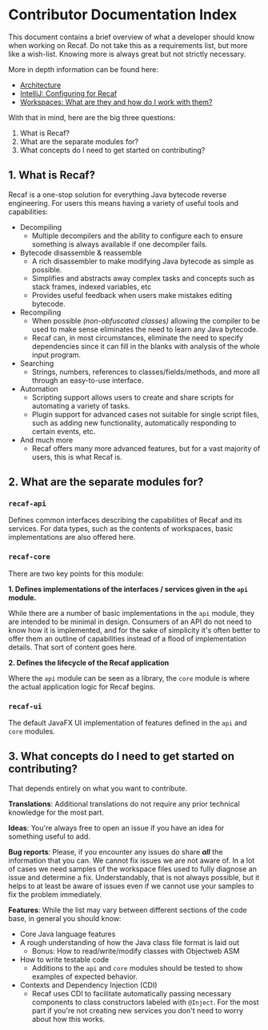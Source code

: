 # Contributor Documentation Index

This document contains a brief overview of what a developer should know when working on Recaf.
Do not take this as a requirements list, but more like a wish-list. Knowing more is always great but
not strictly necessary.

More in depth information can be found here:

 - [Architecture](Architecture.md)
 - [IntelliJ: Configuring for Recaf](IntelliJ.md)
 - [Workspaces: What are they and how do I work with them?](Workspace.md)

With that in mind, here are the big three questions:

1. What is Recaf?
2. What are the separate modules for?
3. What concepts do I need to get started on contributing?

## 1. What is Recaf?

Recaf is a one-stop solution for everything Java bytecode reverse engineering. 
For users this means having a variety of useful tools and capabilities:

- Decompiling
  - Multiple decompilers and the ability to configure each to ensure something is always available if one decompiler fails.
- Bytecode disassemble & reassemble
  - A rich disassembler to make modifying Java bytecode as simple as possible.
  - Simplifies and abstracts away complex tasks and concepts such as stack frames, indexed variables, etc
  - Provides useful feedback when users make mistakes editing bytecode.
- Recompiling
  - When possible _(non-obfuscated classes)_ allowing the compiler to be used to make sense eliminates the need to learn any Java bytecode.
  - Recaf can, in most circumstances, eliminate the need to specify dependencies since it can fill in the blanks with analysis of the whole input program.
- Searching
  - Strings, numbers, references to classes/fields/methods, and more all through an easy-to-use interface.
- Automation
  - Scripting support allows users to create and share scripts for automating a variety of tasks.
  - Plugin support for advanced cases not suitable for single script files, such as adding new functionality, automatically responding to certain events, etc.
- And much more
  - Recaf offers many more advanced features, but for a vast majority of users, this is what Recaf is.

## 2. What are the separate modules for?

### `recaf-api`

Defines common interfaces describing the capabilities of Recaf and its services.
For data types, such as the contents of workspaces, basic implementations are also offered here.

### `recaf-core`

There are two key points for this module:

**1. Defines implementations of the interfaces / services given in the `api` module.**

While there are a number of basic implementations in the `api` module, they are intended to be minimal in design. 
Consumers of an API do not need to know how it is implemented, and for the sake of simplicity it's often better
to offer them an outline of capabilities instead of a flood of implementation details. That sort of content goes here.

**2. Defines the lifecycle of the Recaf application**

Where the `api` module can be seen as a library, the `core` module is where the actual application logic 
for Recaf begins.

### `recaf-ui`

The default JavaFX UI implementation of features defined in the `api` and `core` modules.

## 3. What concepts do I need to get started on contributing?

That depends entirely on what you want to contribute. 

**Translations**: Additional translations do not require any prior technical knowledge for the most part.

**Ideas**: You're always free to open an issue if you have an idea for something useful to add.

**Bug reports**: Please, if you encounter any issues do share ***all*** the information that you can. 
We cannot fix issues we are not aware of. In a lot of cases we need samples of the workspace files used
to fully diagnose an issue and determine a fix. Understandably, that is not always possible, but it helps
to at least be aware of issues even if we cannot use your samples to fix the problem immediately.

**Features**: While the list may vary between different sections of the code base, in general you should know:

 - Core Java language features
 - A rough understanding of how the Java class file format is laid out
   - Bonus: How to read/write/modify classes with Objectweb ASM
 - How to write testable code
   - Additions to the `api` and `core` modules should be tested to show examples of expected behavior.
 - Contexts and Dependency Injection (CDI)
   - Recaf uses CDI to facilitate automatically passing necessary components to class constructors 
     labeled with `@Inject`. For the most part if you're not creating new services you don't need to worry about how
     this works.